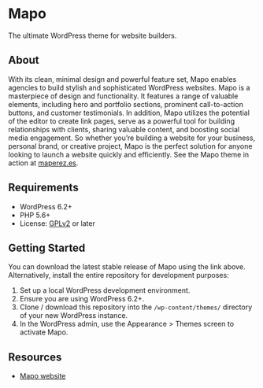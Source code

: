 # Mapo

The ultimate WordPress theme for website builders.

## About

With its clean, minimal design and powerful feature set, Mapo enables agencies to build stylish and sophisticated WordPress websites. Mapo is a masterpiece of design and functionality. It features a range of valuable elements, including hero and portfolio sections, prominent call-to-action buttons, and customer testimonials. In addition, Mapo utilizes the potential of the editor to create link pages, serve as a powerful tool for building relationships with clients, sharing valuable content, and boosting social media engagement. So whether you’re building a website for your business, personal brand, or creative project, Mapo is the perfect solution for anyone looking to launch a website quickly and efficiently. See the Mapo theme in action at [maperez.es](https://maperez.es/).

## Requirements

- WordPress 6.2+
- PHP 5.6+
- License: [GPLv2](http://www.gnu.org/licenses/gpl-2.0.html) or later

## Getting Started

You can download the latest stable release of Mapo using the link above. Alternatively, install the entire repository for development purposes:

1. Set up a local WordPress development environment.
2. Ensure you are using WordPress 6.2+.
3. Clone / download this repository into the `/wp-content/themes/` directory of your new WordPress instance.
4. In the WordPress admin, use the Appearance > Themes screen to activate Mapo.

## Resources

- [Mapo website](https://maperez.es/)
